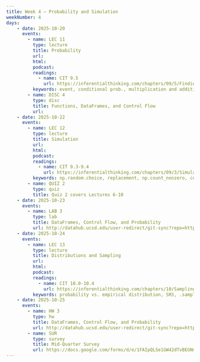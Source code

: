 ```yaml
---
title: Week 4 – Probability and Simulation
weekNumber: 4
days:
    - date: 2025-10-20
      events: 
        - name: LEC 11
          type: lecture
          title: Probability
          url:
          html:
          podcast:
          readings:
            - name: CIT 9.5
              url: https://inferentialthinking.com/chapters/09/5/Finding_Probabilities.html
          keywords: event, conditional prob., multiplication and addition rules, independence
        - name: DISC 4
          type: disc
          title: Functions, DataFrames, and Control Flow
          url:
    - date: 2025-10-22
      events: 
        - name: LEC 12
          type: lecture
          title: Simulation
          url:
          html:
          podcast:
          readings:
            - name: CIT 9.3-9.4
              url: https://inferentialthinking.com/chapters/09/3/Simulation.html
          keywords: np.random.choice, replacement, np.count_nonzero, coin flipping, Monty Hall
        - name: QUIZ 2
          type: quiz
          title: Quiz 2 covers Lectures 6-10
    - date: 2025-10-23
      events:
        - name: LAB 3
          type: lab
          title: DataFrames, Control Flow, and Probability
          url: http://datahub.ucsd.edu/user-redirect/git-sync?repo=https://github.com/dsc-courses/dsc10-2025-fa&subPath=labs/lab3/lab3.ipynb
    - date: 2025-10-24
      events: 
        - name: LEC 13
          type: lecture
          title: Distributions and Sampling
          url:
          html:
          podcast:
          readings:
            - name: CIT 10.0-10.4
              url: https://inferentialthinking.com/chapters/10/Sampling_and_Empirical_Distributions.html
          keywords: probability vs. empirical distribution, SRS, .sample, parameter, statistic
    - date: 2025-10-25
      events:
        - name: HW 3
          type: hw
          title: DataFrames, Control Flow, and Probability
          url: http://datahub.ucsd.edu/user-redirect/git-sync?repo=https://github.com/dsc-courses/dsc10-2025-fa&branch=main&subPath=homeworks/hw3/hw3.ipynb   
        - name: SUR
          type: survey
          title: Mid-Quarter Survey
          url: https://docs.google.com/forms/d/e/1FAIpQLSe1GW42dTvBEGNmazkLwpfLDudML4Jw967Cffnou1hpj-GoKw/viewform?usp=header
--- 
```

